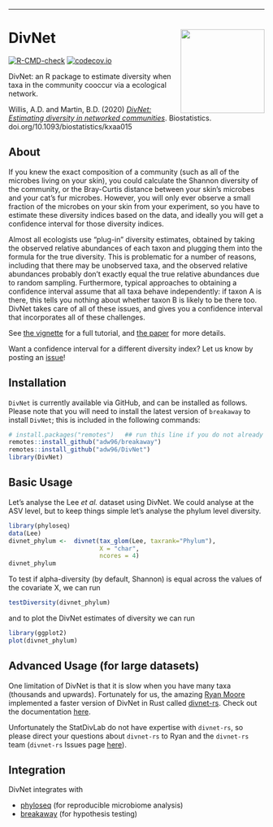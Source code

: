 ------------------------------------------------------------------------

# DivNet <img src="docs/divnet-logo.png" align="right" width="165px"/>

<!-- badges: start -->

[![R-CMD-check](https://github.com/adw96/DivNet/workflows/R-CMD-check/badge.svg)](https://github.com/adw96/DivNet/actions) [![codecov.io](https://codecov.io/gh/adw96/DivNet/coverage.svg?branch=master)](https://codecov.io/gh/adw96/DivNet?branch=main) <!-- badges: end -->

DivNet: an R package to estimate diversity when taxa in the community cooccur via a ecological network.

Willis, A.D. and Martin, B.D. (2020) [*DivNet: Estimating diversity in networked communities*](https://academic.oup.com/biostatistics/advance-article-abstract/doi/10.1093/biostatistics/kxaa015/5841114). Biostatistics. doi.org/10.1093/biostatistics/kxaa015

## About

If you knew the exact composition of a community (such as all of the microbes living on your skin), you could calculate the Shannon diversity of the community, or the Bray-Curtis distance between your skin’s microbes and your cat’s fur microbes. However, you will only ever observe a small fraction of the microbes on your skin from your experiment, so you have to estimate these diversity indices based on the data, and ideally you will get a confidence interval for those diversity indices.

Almost all ecologists use “plug-in” diversity estimates, obtained by taking the observed relative abundances of each taxon and plugging them into the formula for the true diversity. This is problematic for a number of reasons, including that there may be unobserved taxa, and the observed relative abundances probably don’t exactly equal the true relative abundances due to random sampling. Furthermore, typical approaches to obtaining a confidence interval assume that all taxa behave independently: if taxon A is there, this tells you nothing about whether taxon B is likely to be there too. DivNet takes care of all of these issues, and gives you a confidence interval that incorporates all of these challenges.

See [the vignette](https://github.com/adw96/DivNet/blob/master/vignettes/getting-started.Rmd) for a full tutorial, and [the paper](https://academic.oup.com/biostatistics/advance-article-abstract/doi/10.1093/biostatistics/kxaa015/5841114) for more details.

Want a confidence interval for a different diversity index? Let us know by posting an [issue](https://github.com/adw96/DivNet/issues)!

## Installation

`DivNet` is currently available via GitHub, and can be installed as follows. Please note that you will need to install the latest version of `breakaway` to install `DivNet`; this is included in the following commands:

``` r
# install.packages("remotes")   ## run this line if you do not already have remotes installed
remotes::install_github("adw96/breakaway")
remotes::install_github("adw96/DivNet")
library(DivNet)
```

## Basic Usage

Let’s analyse the Lee *et al.* dataset using DivNet. We could analyse at the ASV level, but to keep things simple let’s analyse the phylum level diversity.

``` r
library(phyloseq)
data(Lee)
divnet_phylum <-  divnet(tax_glom(Lee, taxrank="Phylum"),
                         X = "char",
                         ncores = 4)
divnet_phylum
```

To test if alpha-diversity (by default, Shannon) is equal across the values of the covariate X, we can run

``` r
testDiversity(divnet_phylum)
```

and to plot the DivNet estimates of diversity we can run

``` r
library(ggplot2)
plot(divnet_phylum)
```

## Advanced Usage (for large datasets)

One limitation of DivNet is that it is slow when you have many taxa (thousands and upwards). Fortunately for us, the amazing [Ryan Moore](https://www.tenderisthebyte.com/) implemented a faster version of DivNet in Rust called [divnet-rs](https://github.com/mooreryan/divnet-rs). Check out the documentation [here](https://mooreryan.github.io/divnet-rs-book/).

Unfortunately the StatDivLab do not have expertise with `divnet-rs`, so please direct your questions about `divnet-rs` to Ryan and the `divnet-rs` team (`divnet-rs` Issues page [here](https://github.com/mooreryan/divnet-rs/issues)).

## Integration

DivNet integrates with

-   [phyloseq](https://joey711.github.io/phyloseq/) (for reproducible microbiome analysis)
-   [breakaway](https://github.com/adw96/breakaway) (for hypothesis testing)
